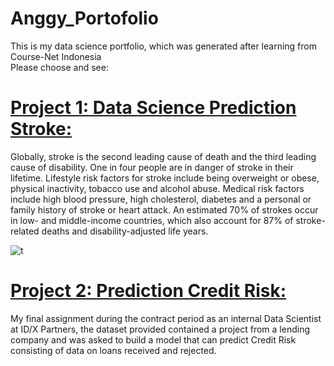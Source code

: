 # Anggy_Portofolio
<p>This is my data science portfolio, which was generated after learning from Course-Net Indonesia<br>
Please choose and see:</p>

# [Project 1: Data Science Prediction Stroke:](https://github.com/Anggytriputra/Anggy_Portofolio/tree/main/Project_1)
Globally, stroke is the second leading cause of death and the third leading cause of disability. One in four people are in danger of stroke in their lifetime. Lifestyle risk factors for stroke include being overweight or obese, physical inactivity, tobacco use and alcohol abuse. Medical risk factors include high blood pressure, high cholesterol, diabetes and a personal or family history of stroke or heart attack. An estimated 70% of strokes occur in low- and middle-income countries, which also account for 87% of stroke-related deaths and disability-adjusted life years.

![t](https://github.com/Anggytriputra/Anggy_Portofolio/blob/main/Project_1/images/male-medical-figure-with-front-brain-highlighted.jpg)

# [Project 2: Prediction Credit Risk:](https://github.com/Anggytriputra/Anggy_Portofolio/tree/main/project_2)
My final assignment during the contract period as an internal Data Scientist at ID/X Partners, the dataset provided contained a project from a lending company and was asked to build a model that can predict Credit Risk consisting of data on loans received and rejected.
